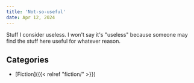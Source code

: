 ```yaml
---
title: 'Not-so-useful'
date: Apr 12, 2024
---
```


Stuff I consider useless. I won't say it's "useless" because someone may find the stuff here useful for whatever reason.

## Categories

- [Fiction]({{< relref "fiction/" >}})
